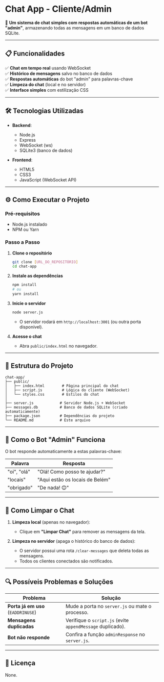 # **Chat App - Cliente/Admin**  

📌 **Um sistema de chat simples com respostas automáticas de um bot "admin"**, armazenando todas as mensagens em um banco de dados SQLite.  

---

## **📋 Funcionalidades**  

✅ **Chat em tempo real** usando WebSocket  
✅ **Histórico de mensagens** salvo no banco de dados  
✅ **Respostas automáticas** do bot "admin" para palavras-chave  
✅ **Limpeza do chat** (local e no servidor)  
✅ **Interface simples** com estilização CSS  

---

## **🛠️ Tecnologias Utilizadas**  

- **Backend**:  
  - Node.js  
  - Express  
  - WebSocket (ws)  
  - SQLite3 (banco de dados)  

- **Frontend**:  
  - HTML5  
  - CSS3  
  - JavaScript (WebSocket API)  

---

## **⚙️ Como Executar o Projeto**  

### **Pré-requisitos**  
- Node.js instalado  
- NPM ou Yarn  

### **Passo a Passo**  

1. **Clone o repositório**  
   ```sh
   git clone [URL_DO_REPOSITÓRIO]
   cd chat-app
   ```

2. **Instale as dependências**  
   ```sh
   npm install
   # ou
   yarn install
   ```

3. **Inicie o servidor**  
   ```sh
   node server.js
   ```
   - O servidor rodará em `http://localhost:3001` (ou outra porta disponível).  

4. **Acesse o chat**  
   - Abra `public/index.html` no navegador.  

---

## **📂 Estrutura do Projeto**  

```
chat-app/
├── public/
│   ├── index.html        # Página principal do chat
│   ├── script.js         # Lógica do cliente (WebSocket)
│   └── styles.css        # Estilos do chat
│
├── server.js            # Servidor Node.js + WebSocket
├── messages.db          # Banco de dados SQLite (criado automaticamente)
├── package.json         # Dependências do projeto
└── README.md            # Este arquivo
```

---

## **🤖 Como o Bot "Admin" Funciona**  

O bot responde automaticamente a estas palavras-chave:  

| **Palavra**  | **Resposta**                     |
|-------------|----------------------------------|
| "oi", "olá" | "Olá! Como posso te ajudar?"     |
| "locais"    | "Aqui estão os locais de Belém"  |
| "obrigado"  | "De nada! 😊"                    |

---

## **🧹 Como Limpar o Chat**  

1. **Limpeza local** (apenas no navegador):  
   - Clique em **"Limpar Chat"** para remover as mensagens da tela.  

2. **Limpeza no servidor** (apaga o histórico do banco de dados):  
   - O servidor possui uma rota `/clear-messages` que deleta todas as mensagens.  
   - Todos os clientes conectados são notificados.  

---

## **🔍 Possíveis Problemas e Soluções**  

| **Problema**                     | **Solução**                                      |
|----------------------------------|------------------------------------------------|
| **Porta já em uso** (`EADDRINUSE`) | Mude a porta no `server.js` ou mate o processo. |
| **Mensagens duplicadas**          | Verifique o `script.js` (evite `appendMessage` duplicado). |
| **Bot não responde**              | Confira a função `adminResponse` no `server.js`. |

---

## **📜 Licença**  

None.  
